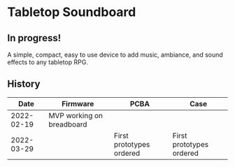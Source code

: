# Tabletop Soundboard
## In progress!
A simple, compact, easy to use device to add music, ambiance, and sound effects to any tabletop RPG.

## History
| Date | Firmware | PCBA | Case | 
| ---- | -------- | ---- | ---- |
| 2022-02-19 | MVP working on breadboard | | |
| 2022-03-29 |  | First prototypes ordered | First prototypes ordered |